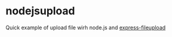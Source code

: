 # nodejsupload

Quick example of upload file wirh node.js and [express-fileupload](https://www.npmjs.com/package/express-fileupload)
